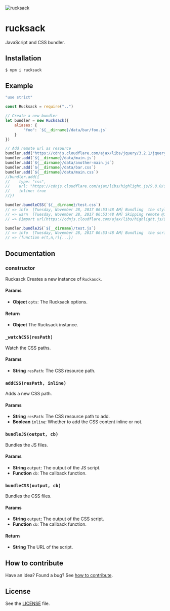 













![rucksack](http://i.imgur.com/hSPcrjC.png)




# rucksack

JavaScript and CSS bundler.




## Installation

```sh
$ npm i rucksack
```









## Example






```js
"use strict"

const Rucksack = require("..")

// Create a new bundler
let bundler = new Rucksack({
    aliases: {
        "foo": `${__dirname}/data/bar/foo.js`
    }
})

// Add remote url as resource
bundler.add("https://cdnjs.cloudflare.com/ajax/libs/jquery/3.2.1/jquery.js")
bundler.add(`${__dirname}/data/main.js`)
bundler.add(`${__dirname}/data/another-main.js`)
bundler.add(`${__dirname}/data/bar.css`)
bundler.add(`${__dirname}/data/main.css`)
//bundler.add({
//    type: "css",
//    url: "https://cdnjs.cloudflare.com/ajax/libs/highlight.js/9.8.0/styles/default.min.css",
//    inline: true
//})

bundler.bundleCSS(`${__dirname}/test.css`)
// => info  [Tuesday, November 28, 2017 06:53:48 AM] Bundling  the styles.
// => warn  [Tuesday, November 28, 2017 06:53:48 AM] Skipping remote @import of "https://cdnjs.cloudflare.com/ajax/libs/highlight.js/9.8.0/styles/default.min.css" as resource is not allowed.
// => @import url(https://cdnjs.cloudflare.com/ajax/libs/highlight.js/9.8.0/styles/default.min.css);strong{color:#000}strong{color:#ff0}body{background:#fff;-webkit-transform:translate(10px);transform:translate(10px)}

bundler.bundleJS(`${__dirname}/test.js`)
// => info  [Tuesday, November 28, 2017 06:53:48 AM] Bundling  the scripts.
// => (function e(t,n,r){...})

```






## Documentation





### constructor

Ruckasck
Creates a new instance of `Ruckasck`.

#### Params
- **Object** `opts`: The Rucksack options.

#### Return
- **Object** The Rucksack instance.

### `_watchCSS(resPath)`
Watch the CSS paths.

#### Params
- **String** `resPath`: The CSS resource path.

### `addCSS(resPath, inline)`
Adds a new CSS path.

#### Params
- **String** `resPath`: The CSS resource path to add.
- **Boolean** `inline`: Whether to add the CSS content inline or not.

### `bundleJS(output, cb)`
Bundles the JS files.

#### Params
- **String** `output`: The output of the JS script.
- **Function** `cb`: The callback function.

### `bundleCSS(output, cb)`
Bundles the CSS files.

#### Params
- **String** `output`: The output of the CSS script.
- **Function** `cb`: The callback function.

#### Return
- **String** The URL of the script.






## How to contribute
Have an idea? Found a bug? See [how to contribute][contributing].



## License
See the [LICENSE][license] file.


[license]: /LICENSE
[contributing]: /CONTRIBUTING.md
[docs]: /DOCUMENTATION.md
